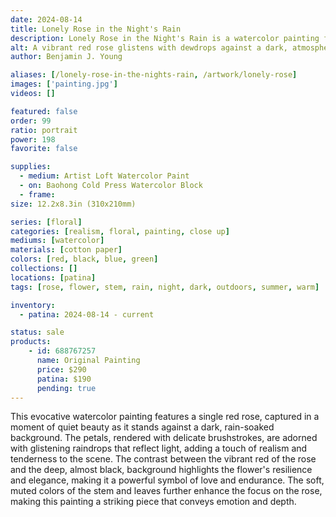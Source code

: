 ```yaml
---
date: 2024-08-14
title: Lonely Rose in the Night's Rain
description: Lonely Rose in the Night's Rain is a watercolor painting featuring a single rose in the rain with a dark background.
alt: A vibrant red rose glistens with dewdrops against a dark, atmospheric background, creating a striking contrast and a sense of delicate elegance in this watercolor painting.
author: Benjamin J. Young

aliases: [/lonely-rose-in-the-nights-rain, /artwork/lonely-rose]
images: ['painting.jpg']
videos: []

featured: false
order: 99
ratio: portrait
power: 198
favorite: false

supplies:
  - medium: Artist Loft Watercolor Paint
  - on: Baohong Cold Press Watercolor Block
  - frame: 
size: 12.2x8.3in (310x210mm)

series: [floral]
categories: [realism, floral, painting, close up]
mediums: [watercolor]
materials: [cotton paper]
colors: [red, black, blue, green]
collections: []
locations: [patina]
tags: [rose, flower, stem, rain, night, dark, outdoors, summer, warm]

inventory:
  - patina: 2024-08-14 - current

status: sale
products:
    - id: 688767257
      name: Original Painting
      price: $290
      patina: $190
      pending: true
---
```


This evocative watercolor painting features a single red rose, captured in a moment of quiet beauty as it stands against a dark, rain-soaked background. The petals, rendered with delicate brushstrokes, are adorned with glistening raindrops that reflect light, adding a touch of realism and tenderness to the scene. The contrast between the vibrant red of the rose and the deep, almost black, background highlights the flower's resilience and elegance, making it a powerful symbol of love and endurance. The soft, muted colors of the stem and leaves further enhance the focus on the rose, making this painting a striking piece that conveys emotion and depth.

<!--more-->